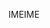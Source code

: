 <span data-ttu-id="6c927-101">IME</span><span class="sxs-lookup"><span data-stu-id="6c927-101">IME</span></span>